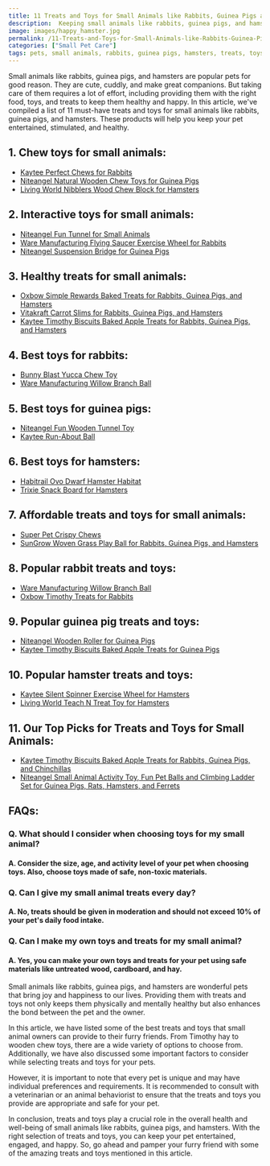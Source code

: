 ```yaml
---
title: 11 Treats and Toys for Small Animals like Rabbits, Guinea Pigs and Hamsters
description:  Keeping small animals like rabbits, guinea pigs, and hamsters entertained and happy is essential. Here are the 11 must-have treats and toys that every small animal owner should consider.
image: images/happy_hamster.jpg
permalink: /11-Treats-and-Toys-for-Small-Animals-like-Rabbits-Guinea-Pigs-and-Hamsters/
categories: ["Small Pet Care"]
tags: pets, small animals, rabbits, guinea pigs, hamsters, treats, toys, pet supplies
---
```


Small animals like rabbits, guinea pigs, and hamsters are popular pets for good reason. They are cute, cuddly, and make great companions. But taking care of them requires a lot of effort, including providing them with the right food, toys, and treats to keep them healthy and happy. In this article, we've compiled a list of 11 must-have treats and toys for small animals like rabbits, guinea pigs, and hamsters. These products will help you keep your pet entertained, stimulated, and healthy.

## 1. Chew toys for small animals:

- [Kaytee Perfect Chews for Rabbits](https://amzn.to/3KGIW0a)
- [Niteangel Natural Wooden Chew Toys for Guinea Pigs](https://amzn.to/3IWmUF6)
- [Living World Nibblers Wood Chew Block for Hamsters](https://amzn.to/3Y3pMEC)

## 2. Interactive toys for small animals:
- [Niteangel Fun Tunnel for Small Animals](https://amzn.to/3Y6D2rU)
- [Ware Manufacturing Flying Saucer Exercise Wheel for Rabbits](https://amzn.to/3SzB4PR)
- [Niteangel Suspension Bridge for Guinea Pigs](https://amzn.to/3KCdakR)

## 3. Healthy treats for small animals:
- [Oxbow Simple Rewards Baked Treats for Rabbits, Guinea Pigs, and Hamsters](https://amzn.to/3ICegul)
- [Vitakraft Carrot Slims for Rabbits, Guinea Pigs, and Hamsters](https://amzn.to/3KFQsbB)
- [Kaytee Timothy Biscuits Baked Apple Treats for Rabbits, Guinea Pigs, and Hamsters](https://amzn.to/3KFQD6L)

## 4. Best toys for rabbits:
- [Bunny Blast Yucca Chew Toy](https://amzn.to/3mbJLDD)
- [Ware Manufacturing Willow Branch Ball](https://amzn.to/3Y2IxrS)

## 5. Best toys for guinea pigs:
- [Niteangel Fun Wooden Tunnel Toy](https://amzn.to/3IvvYj3)
- [Kaytee Run-About Ball](https://amzn.to/3KXSeFd)

## 6. Best toys for hamsters:
- [Habitrail Ovo Dwarf Hamster Habitat](https://amzn.to/41s3jEb)
- [Trixie Snack Board for Hamsters](https://amzn.to/3m882L8)

## 7. Affordable treats and toys for small animals:
- [Super Pet Crispy Chews](https://amzn.to/3maMMnZ)
- [SunGrow Woven Grass Play Ball for Rabbits, Guinea Pigs, and Hamsters](https://amzn.to/3m8qV0v)

## 8. Popular rabbit treats and toys:
- [Ware Manufacturing Willow Branch Ball](https://amzn.to/3xTTTUa)
- [Oxbow Timothy Treats for Rabbits](https://amzn.to/3m8vRSS)

## 9. Popular guinea pig treats and toys:
- [Niteangel Wooden Roller for Guinea Pigs](https://amzn.to/41oXuHH)
- [Kaytee Timothy Biscuits Baked Apple Treats for Guinea Pigs](https://amzn.to/3xRGT1D)

## 10. Popular hamster treats and toys:
- [Kaytee Silent Spinner Exercise Wheel for Hamsters](https://amzn.to/3EJSQtV)
- [Living World Teach N Treat Toy for Hamsters](https://amzn.to/3Zqk6FE)

## 11. Our Top Picks for Treats and Toys for Small Animals:
- [Kaytee Timothy Biscuits Baked Apple Treats for Rabbits, Guinea Pigs, and Chinchillas](https://amzn.to/3IWsCH2)
- [Niteangel Small Animal Activity Toy, Fun Pet Balls and Climbing Ladder Set for Guinea Pigs, Rats, Hamsters, and Ferrets](https://amzn.to/3xWUqoy)


## FAQs:
### Q. What should I consider when choosing toys for my small animal?
#### A. Consider the size, age, and activity level of your pet when choosing toys. Also, choose toys made of safe, non-toxic materials.

### Q. Can I give my small animal treats every day?
#### A. No, treats should be given in moderation and should not exceed 10% of your pet's daily food intake.

### Q. Can I make my own toys and treats for my small animal?
#### A. Yes, you can make your own toys and treats for your pet using safe materials like untreated wood, cardboard, and hay.

Small animals like rabbits, guinea pigs, and hamsters are wonderful pets that bring joy and happiness to our lives. Providing them with treats and toys not only keeps them physically and mentally healthy but also enhances the bond between the pet and the owner.

In this article, we have listed some of the best treats and toys that small animal owners can provide to their furry friends. From Timothy hay to wooden chew toys, there are a wide variety of options to choose from. Additionally, we have also discussed some important factors to consider while selecting treats and toys for your pets.

However, it is important to note that every pet is unique and may have individual preferences and requirements. It is recommended to consult with a veterinarian or an animal behaviorist to ensure that the treats and toys you provide are appropriate and safe for your pet.

In conclusion, treats and toys play a crucial role in the overall health and well-being of small animals like rabbits, guinea pigs, and hamsters. With the right selection of treats and toys, you can keep your pet entertained, engaged, and happy. So, go ahead and pamper your furry friend with some of the amazing treats and toys mentioned in this article.